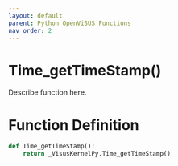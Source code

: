 ```yaml
---
layout: default
parent: Python OpenViSUS Functions
nav_order: 2
---
```


# Time_getTimeStamp()

Describe function here.

# Function Definition

```python
def Time_getTimeStamp():
    return _VisusKernelPy.Time_getTimeStamp()

```